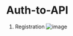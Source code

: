 # Auth-to-API
1. Registration
![image](https://github.com/kamolovajulia/Auth-to-API/assets/134932330/868796a5-4192-414b-9277-f10af6749842)
